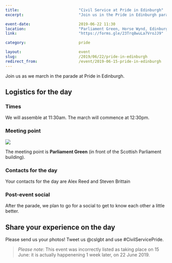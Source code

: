 ```yaml
---
title:  						"Civil Service at Pride in Edinburgh"
excerpt:	  					"Join us in the Pride in Edinburgh parade."

event-date:	 					2019-06-22 11:30
location: 						"Parliament Green, Horse Wynd, Edinburgh"
link:							"https://forms.gle/23Trq8wuLa7VroJJ9"

category:						pride

layout: 						event
slug:							/2019/06/22/pride-in-edinburgh
redirect_from:					/event/2019-06-15-pride-in-edinburgh
---
```


Join us as we march in the parade at Pride in Edinburgh.

## Logistics for the day

### Times

We will assemble at 11:30am. The march will commence at 12:30pm.

### Meeting point

![](https://www.civilservice.lgbt/assets/images/posts/edinburgh-pride-2019-meeting-point-map.png)

The meeting point is **Parliament Green** (in front of the Scottish Parliament building).

### Contacts for the day

Your contacts for the day are Alex Reed and Steven Brittain

### Post-event social

After the parade, we plan to go for a social to get to know each other a little better.

## Share your experience on the day

Please send us your photos! Tweet us @cslgbt and use #CivilServicePride.

> *Please note*: This event was incorrectly listed as taking place on 15 June: it is actually happenening 1 week later, on 22 June 2019.
